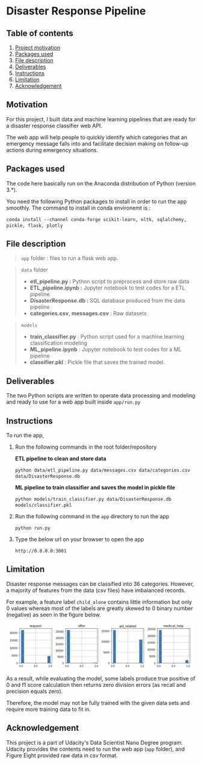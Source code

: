 # Disaster Response Pipeline

## Table of contents

1. [Project motivation](#motivation)
2. [Packages used](#packages)
3. [File description](#file)
4. [Deliverables](#deliverables)
5. [Instructions](#instruction)
6. [Limitation](#limitation)
7. [Acknowledgement](#acknowledgement)

<a id="motivation"></a>

## Motivation

For this project, I built data and machine learning pipelines that are ready for a disaster response classifier web API.

The web app will help people to quickly identify which categories that an emergency message falls into and facilitate decision making on follow-up actions during emergency situations.

<a id="packages"></a>

## Packages used

The code here basically run on the Anaconda distribution of Python (version 3.\*).

You need the following Python packages to install in order to run the app smoothly. The command to install in conda environemt is :

    conda install --channel conda-forge scikit-learn, nltk, sqlalchemy, pickle, flask, plotly

<a id="file"></a>

## File description

> `app` folder : files to run a flask web app.

> `data` folder <br>
>
> -   **etl_pipeline.py :** Python script to preprocess and store raw data
> -   **ETL_pipeline.ipynb :** Jupyter notebook to test codes for a ETL pipeline
> -   **DisasterResponse.db :** SQL database produced from the data pipeline
> -   **categories.csv**, **messages.csv** : Raw datasets

> `models`
>
> -   **train_classifier.py** : Python script used for a machine learning classification modeling
> -   **ML_pipeline.ipynb** : Jupyter notebook to test codes for a ML pipeline
> -   **classifier.pkl** : Pickle file that saves the trained model.

<a id="deliverables"></a>

## Deliverables

The two Python scripts are written to operate data processing and modeling and ready to use for a web app built inside `app/run.py`

<a id="instruction"></a>

## Instructions

To run the app,

1.  Run the following commands in the root folder/repository

    **ETL pipeline to clean and store data**

        python data/etl_pipeline.py data/messages.csv data/categories.csv data/DisasterResponse.db

    **ML pipeline to train classifier and saves the model in pickle file**

        python models/train_classifier.py data/DisasterResponse.db models/classifier.pkl

2.  Run the following command in the `app` directory to run the app

        python run.py

3.  Type the below url on your browser to open the app

        http://0.0.0.0:3001

<a id="limitation"></a>

## Limitation

Disaster response messages can be classified into 36 categories. However, a majority of features from the data (csv files) have imbalanced records.

For example, a feature label `child_alone` contains little information but only 0 values whereas most of the labels are greatly skewed to 0 binary number (negative) as seen in the figure below.

<img src='skewed.png'>

As a result, while evaluating the model, some labels produce true positive of 0 and f1 score calculation then returns zero division errors (as recall and precision equals zero).

Therefore, the model may not be fully trained with the given data sets and require more training data to fit in.

<a id="acknowledgement"></a>

## Acknowledgement

This project is a part of Udacity's Data Scientist Nano Degree program.
Udacity provides the contents need to run the web app (`app` folder), and Figure Eight provided raw data in csv format.
